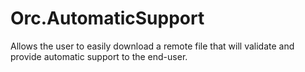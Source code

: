 # Orc.AutomaticSupport

Allows the user to easily download a remote file that will validate and provide automatic support to the end-user.